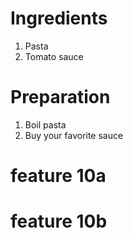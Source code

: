 # Ingredients

1. Pasta
2. Tomato sauce

# Preparation

1.  Boil pasta
2.  Buy your favorite sauce

# feature 10a

# feature 10b